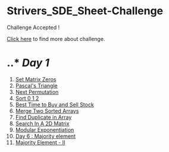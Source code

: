 # Strivers_SDE_Sheet-Challenge
Challenge Accepted !

[Click here](https://takeuforward.org/interviews/strivers-sde-sheet-challenge-2023/) to find more about challenge.

# ..* ***Day 1***
1. [Set Matrix Zeros](https://www.codingninjas.com/codestudio/problems/set-matrix-zeros_8230862?challengeSlug=striver-sde-challenge)
2. [Pascal's Triangle](https://www.codingninjas.com/codestudio/problems/pascal-s-triangle_8230805?challengeSlug=striver-sde-challenge)
3. [Next Permutation](https://www.codingninjas.com/codestudio/problems/next-permutation_8230741?challengeSlug=striver-sde-challenge)
4. [Sort 0 1 2](https://www.codingninjas.com/codestudio/problems/sort-0-1-2_8230695?challengeSlug=striver-sde-challenge)
5. [Best Time to Buy and Sell Stock](https://www.codingninjas.com/codestudio/problems/best-time-to-buy-and-sell-stock_8230746?challengeSlug=striver-sde-challenge)
6. [Merge Two Sorted Arrays](https://www.codingninjas.com/codestudio/problems/merge-two-sorted-arrays_8230835?challengeSlug=striver-sde-challenge)
7. [Find Duplicate in Array](https://www.codingninjas.com/codestudio/problems/find-duplicate-in-array_8230816?challengeSlug=striver-sde-challenge)
8. [Search In A 2D Matrix](https://www.codingninjas.com/codestudio/problems/search-in-a-2d-matrix_8230773?challengeSlug=striver-sde-challenge)
9. [Modular Exponentiation](https://www.codingninjas.com/codestudio/problems/modular-exponentiation_8230803?challengeSlug=striver-sde-challenge)
10. [Day 6 : Majority element](https://www.codingninjas.com/codestudio/problems/day-6-majority-element_8230731?challengeSlug=striver-sde-challenge)
11. [Majority Element - II](https://www.codingninjas.com/codestudio/problems/majority-element-ii_8230738?challengeSlug=striver-sde-challenge)
